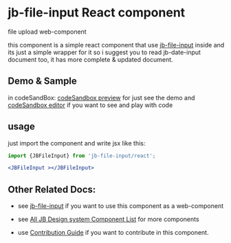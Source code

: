 # jb-file-input React component

file upload web-component

this component is a simple react component that use [jb-file-input](https://github.com/javadbat/jb-file-input) inside and its just a simple wrapper for it so i suggest you to read jb-date-input document too, it has more complete & updated document.

## Demo & Sample
in codeSandBox: [codeSandbox preview](https://3f63dj.csb.app/samples/jb-file-input) for just see the demo and [codeSandbox editor](https://codesandbox.io/p/sandbox/jb-design-system-3f63dj?file=%2Fsrc%2Fsamples%2FJBFileInput.tsx) if you want to see and play with code

## usage

just import the component and write jsx like this:

```jsx
import {JBFileInput} from 'jb-file-input/react';

<JBFileInput ></JBFileInput>
```

## Other Related Docs:

- see [jb-file-input](https://github.com/javadbat/jb-file-input) if you want to use this component as a web-component

- see [All JB Design system Component List](https://javadbat.github.io/design-system/) for more components

- use [Contribution Guide](https://github.com/javadbat/design-system/blob/main/docs/contribution-guide.md) if you want to contribute in this component.
